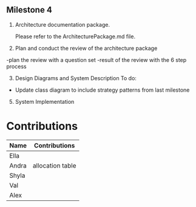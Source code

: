 ## Milestone 4


1. Architecture documentation package.

   Please refer to the ArchitecturePackage.md file.


2. Plan and conduct the review of the architecture package

-plan the review with a question set
-result of the review with the 6 step process

3. Design Diagrams and System Description
To do:
- Update class diagram to include strategy patterns from last milestone <br>



5. System Implementation


# Contributions


| Name | Contributions | 
| ----------- | ---------------------- |
| Ella |  |
| Andra | allocation table |
| Shyla |  |
| Val |  | 
| Alex |  |
